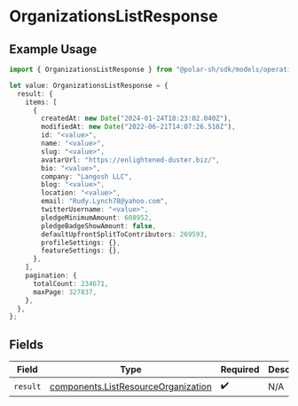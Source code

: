 # OrganizationsListResponse

## Example Usage

```typescript
import { OrganizationsListResponse } from "@polar-sh/sdk/models/operations";

let value: OrganizationsListResponse = {
  result: {
    items: [
      {
        createdAt: new Date("2024-01-24T18:23:02.040Z"),
        modifiedAt: new Date("2022-06-21T14:07:26.510Z"),
        id: "<value>",
        name: "<value>",
        slug: "<value>",
        avatarUrl: "https://enlightened-duster.biz/",
        bio: "<value>",
        company: "Langosh LLC",
        blog: "<value>",
        location: "<value>",
        email: "Rudy.Lynch78@yahoo.com",
        twitterUsername: "<value>",
        pledgeMinimumAmount: 608952,
        pledgeBadgeShowAmount: false,
        defaultUpfrontSplitToContributors: 269593,
        profileSettings: {},
        featureSettings: {},
      },
    ],
    pagination: {
      totalCount: 234671,
      maxPage: 327837,
    },
  },
};
```

## Fields

| Field                                                                                      | Type                                                                                       | Required                                                                                   | Description                                                                                |
| ------------------------------------------------------------------------------------------ | ------------------------------------------------------------------------------------------ | ------------------------------------------------------------------------------------------ | ------------------------------------------------------------------------------------------ |
| `result`                                                                                   | [components.ListResourceOrganization](../../models/components/listresourceorganization.md) | :heavy_check_mark:                                                                         | N/A                                                                                        |